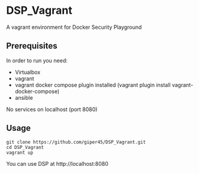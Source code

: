 # DSP_Vagrant
A vagrant environment for Docker Security Playground

## Prerequisites   

In order to run you need:  
- Virtualbox
- vagrant  
- vagrant docker compose plugin installed (vagrant plugin install vagrant-docker-compose)
- ansible   

No services on localhost (port 8080)


## Usage  
```
git clone https://github.com/giper45/DSP_Vagrant.git
cd DSP_Vagrant  
vagrant up

```   
You can use DSP at http://localhost:8080